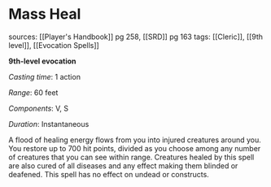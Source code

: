# Mass Heal
sources: [[Player's Handbook]] pg 258, [[SRD]] pg 163
tags: [[Cleric]], [[9th level]], [[Evocation Spells]]

**9th-level evocation**

*Casting time*: 1 action

*Range*: 60 feet

*Components*: V, S

*Duration*: Instantaneous

A flood of healing energy flows from you into injured creatures around you. You restore up to 700 hit points, divided as you choose among any number of creatures that you can see within range. Creatures healed by this spell are also cured of all diseases and any effect making them blinded or deafened. This spell has no effect on undead or constructs.
